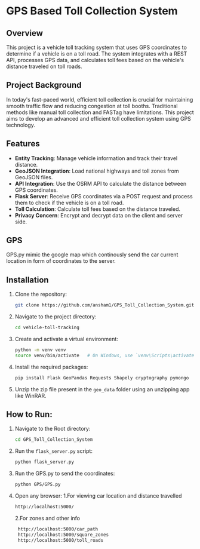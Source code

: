 # GPS Based Toll Collection System

## Overview
This project is a vehicle toll tracking system that uses GPS coordinates to determine if a vehicle is on a toll road. The system integrates with a REST API, processes GPS data, and calculates toll fees based on the vehicle's distance traveled on toll roads.

## Project Background
In today's fast-paced world, efficient toll collection is crucial for maintaining smooth traffic flow and reducing congestion at toll booths. Traditional methods like manual toll collection and FASTag have limitations. This project aims to develop an advanced and efficient toll collection system using GPS technology.

## Features
- **Entity Tracking**: Manage vehicle information and track their travel distance.
- **GeoJSON Integration**: Load national highways and toll zones from GeoJSON files.
- **API Integration**: Use the OSRM API to calculate the distance between GPS coordinates.
- **Flask Server**: Receive GPS coordinates via a POST request and process them to check if the vehicle is on a toll road.
- **Toll Calculation**: Calculate toll fees based on the distance traveled.
- **Privacy Concern**: Encrypt and decrypt data on the client and server side.

## GPS
GPS.py mimic the google map which continously send the car current location in form of coordinates to the server.

## Installation
1. Clone the repository:
    ```bash
    git clone https://github.com/ansham1/GPS_Toll_Collection_System.git
    ```
2. Navigate to the project directory:
    ```bash
    cd vehicle-toll-tracking
    ```
3. Create and activate a virtual environment:
    ```bash
    python -m venv venv
    source venv/bin/activate   # On Windows, use `venv\Scripts\activate`
    ```
4. Install the required packages:
    ```bash
    pip install Flask GeoPandas Requests Shapely cryptography pymongo
    ```
5. Unzip the zip file present in the `geo_data` folder using an unzipping app like WinRAR.

## How to Run:
1. Navigate to the Root directory:
    ```bash
    cd GPS_Toll_Collection_System
    ```
2. Run the `flask_server.py` script:
    ```bash
    python flask_server.py
    ```
3. Run the GPS.py to send the coordinates:
    ```bash
    python GPS/GPS.py
    ```
3. Open any browser:
   1.For viewing car location and distance travelled
    ```bash
    http://localhost:5000/
    ```
   2.For zones and other info
   ```bash
    http://localhost:5000/car_path
    http://localhost:5000/square_zones
    http://localhost:5000/toll_roads
    ```
